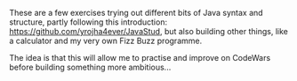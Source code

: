 These are a few exercises trying out different bits of Java syntax and structure, partly following this introduction: https://github.com/yrojha4ever/JavaStud, but also building other things, like a calculator and my very own Fizz Buzz programme.

The idea is that this will allow me to practise and improve on CodeWars before building something more ambitious...
